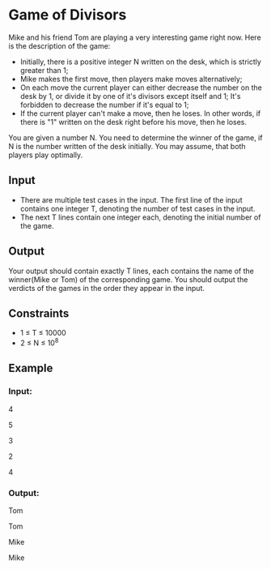 # Game of Divisors

Mike and his friend Tom are playing a very interesting game right now. Here is the description of the game:

- Initially, there is a positive integer N written on the desk, which is strictly greater than 1;
- Mike makes the first move, then players make moves alternatively;
- On each move the current player can either decrease the number on the desk by 1, or divide it by one of it's divisors except itself and 1; 
It's forbidden to decrease the number if it's equal to 1;
- If the current player can't make a move, then he loses. In other words, if there is "1" written on the desk right before his move, then he loses.

You are given a number N. You need to determine the winner of the game, if N is the number written of the desk initially. 
You may assume, that both players play optimally.

## Input

- There are multiple test cases in the input. The first line of the input contains one integer T, denoting the number of test cases in the input.
- The next T lines contain one integer each, denoting the initial number of the game.

## Output

Your output should contain exactly T lines, each contains the name of the winner(Mike or Tom) of the corresponding game. 
You should output the verdicts of the games in the order they appear in the input.

## Constraints

- 1 ≤ T ≤ 10000
- 2 ≤ N ≤ 10<sup>8</sup>

## Example

### Input:

4 

5

3

2

4

### Output:

Tom

Tom

Mike

Mike

